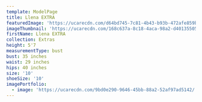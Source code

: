 ```yaml
---
template: ModelPage
title: Llena EXTRA
featuredImage: 'https://ucarecdn.com/d64bd745-7c81-4b43-b93b-472afe859b78/'
imageThumbnail: 'https://ucarecdn.com/168c637a-8c18-4aca-98a2-d40135505a4d/'
firstName: Llena EXTRA
collection: Extras
height: 5'7
measurementType: bust
bust: 35 inches
waist: 29 inches
hips: 40 inches
size: '10'
shoeSize: '10'
imagePortfolio:
  - image: 'https://ucarecdn.com/9bd0e290-9646-45bb-88a2-52af97ad5142/'
---
```


